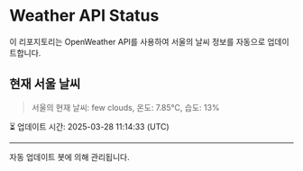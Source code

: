 
# Weather API Status

이 리포지토리는 OpenWeather API를 사용하여 서울의 날씨 정보를 자동으로 업데이트합니다.

## 현재 서울 날씨
> 서울의 현재 날씨: few clouds, 온도: 7.85°C, 습도: 13%

⏳ 업데이트 시간: 2025-03-28 11:14:33 (UTC)

---
자동 업데이트 봇에 의해 관리됩니다.
